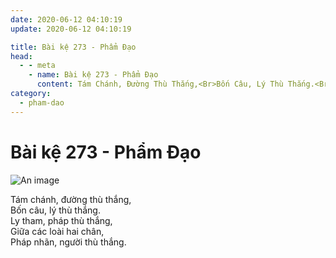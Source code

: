 ```yaml
---
date: 2020-06-12 04:10:19
update: 2020-06-12 04:10:19

title: Bài kệ 273 - Phẩm Đạo
head:
  - - meta
    - name: Bài kệ 273 - Phẩm Đạo
      content: Tám Chánh, Đường Thù Thắng,<Br>Bốn Câu, Lý Thù Thắng.<Br>Ly Tham, Pháp Thù Thắng,<Br>Giữa Các Loài Hai Chân,<Br>Pháp Nhãn, Người Thù Thắng.<Br>
category:
  - pham-dao
---
```


# Bài kệ 273 - Phẩm Đạo

![An image](/img/pham-dao/pham-dao-273.jpg)

Tám chánh, đường thù thắng,<br>Bốn câu, lý thù thắng.<br>Ly tham, pháp thù thắng,<br>Giữa các loài hai chân,<br>Pháp nhãn, người thù thắng.<br>
